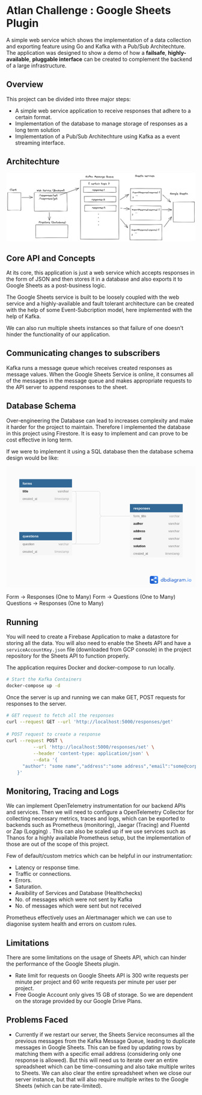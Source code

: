 # Atlan Challenge : Google Sheets Plugin

A simple web service which shows the implementation of a data collection and exporting feature using Go and Kafka with a Pub/Sub Architechture. The application was designed to show a demo of how a **failsafe**, **highly-available**, **pluggable interface** can be created to complement the backend of a large infrastructure.

## Overview

This project can be divided into three major steps:
- A simple web service application to receive responses that adhere to a certain format.
- Implementation of the database to manage storage of responses as a long term solution
- Implementation of a Pub/Sub Architechture using Kafka as a event streaming interface.

## Architechture

![](images/architecture.png)

## Core API and Concepts

At its core, this application is just a web service which accepts responses in the form of JSON and then stores it in a database and also exports it to Google Sheets as a post-business logic.

The Google Sheets service is built to be loosely coupled with the web service and a highly-available and fault tolerant architecture can be created with the help of some Event-Subcription model, here implemented with the help of Kafka.

We can also run multiple sheets instances so that failure of one doesn't hinder the functionality of our application.

## Communicating changes to subscribers

Kafka runs a message queue which receives created responses as message values. When the Google Sheets Service is online, it consumes all of the messages in the message queue and makes appropriate requests to the API server to append responses to the sheet.

## Database Schema

Over-engineering the Database can lead to increases complexity and make it harder for the project to maintain. Therefore I implemented the database in this project using Firestore. It is easy to implement and can prove to be cost effective in long term.

If we were to implement it using a SQL database then the database schema design would be like:

![](images/db.png)

Form -> Responses (One to Many)
Form -> Questions (One to Many)
Questions -> Responses (One to Many)

## Running

You will need to create a Firebase Application to make a datastore for storing all the data. You will also need to enable the Sheets API and have a ```serviceAccountKey.json``` file (downloaded from GCP console) in the project repository for the Sheets API to function properly.

The application requires Docker and docker-compose to run locally.

```sh
# Start the Kafka Containers
docker-compose up -d 
```

Once the server is up and running we can make GET, POST requests for responses to the server.

```sh
# GET request to fetch all the responses
curl --request GET --url 'http://localhost:5000/responses/get'

# POST request to create a response
curl --request POST \
          --url 'http://localhost:5000/responses/set' \
          --header 'content-type: application/json' \
          --data '{
      "author": "some name","address":"some address","email":"some@corp.com","solution":"some solution"
    }'
```

## Monitoring, Tracing and Logs

We can implement OpenTelemetry instrumentation for our backend APIs and services. Then we will need to  configure a OpenTelemetry Collector for collecting necessary metrics, traces and logs, which can be exported to backends such as Prometheus (monitoring), Jaegar (Tracing) and Fluentd or Zap (Logging) . This can also be scaled up if we use services such as Thanos for a highly available Prometheus setup, but the implementation of those are out of the scope of this project.

Few of default/custom metrics which can be helpful in our instrumentation:
- Latency or response time.
- Traffic or connections.
- Errors.
- Saturation.
- Avaibility of Services and Database (Healthchecks)
- No. of messages which were not sent by Kafka
- No. of messages which were sent but not received

Prometheus effectively uses an Alertmanager which we can use to diagonise system health and errors on custom rules.

## Limitations

There are some limitations on the usage of Sheets API, which can hinder the performance of the Google Sheets plugin.

- Rate limit for requests on Google Sheets API is 300 write requests per minute per project and 60 write requests per minute per user per project.
- Free Google Account only gives 15 GB of storage. So we are dependent on the storage provided by our Google Drive Plans.

## Problems Faced

- Currently if we restart our server, the Sheets Service reconsumes all the previous messages from the Kafka Message Queue, leading to duplicate messages in Google Sheets. This can be fixed by updating rows by matching them with a specific email address (considering only one response is allowed). But this will need us to iterate over an entire spreadsheet which can be time-consuming and also take multiple writes to Sheets. We can also clear the entire spreadsheet when we close our server instance, but that will also require multiple writes to the Google Sheets (which can be rate-limited).
